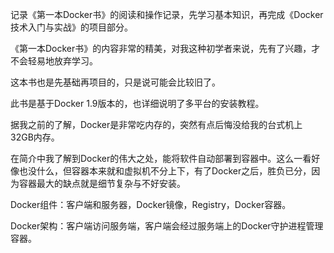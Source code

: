 记录《第一本Docker书》的阅读和操作记录，先学习基本知识，再完成《Docker技术入门与实战》的项目部分。

《第一本Docker书》的内容非常的精美，对我这种初学者来说，先有了兴趣，才不会轻易地放弃学习。

这本书也是先基础再项目的，只是说可能会比较旧了。

此书是基于Docker 1.9版本的，也详细说明了多平台的安装教程。

据我之前的了解，Docker是非常吃内存的，突然有点后悔没给我的台式机上32GB内存。



在简介中我了解到Docker的伟大之处，能将软件自动部署到容器中。这么一看好像也没什么，但容器本来就和虚拟机不分上下，有了Docker之后，胜负已分，因为容器最大的缺点就是细节复杂与不好安装。

Docker组件：客户端和服务器，Docker镜像，Registry，Docker容器。

Docker架构：客户端访问服务端，客户端会经过服务端上的Docker守护进程管理容器。

